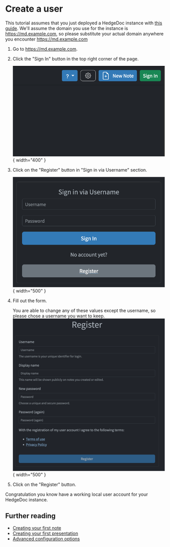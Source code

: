 # Create a user

This tutorial assumes that you just deployed a HedgeDoc instance with [this guide][setup].
We'll assume the domain you use for the instance is <https://md.example.com>, so please
substitute your actual domain anywhere you encounter <https://md.example.com>

1. Go to <https://md.example.com>.

2. Click the "Sign In" button in the top right corner of the page.

   ![Sign In button on the HedgeDoc start page][sign-in]{ width="400" }

3. Click on the "Register" button in "Sign in via Username" section.

   ![Register button in Sign in via Username section][register-button]{ width="500" }

4. Fill out the form.

   You are able to change any of these values except the username, so please chose a username
   you want to keep.
   ![Register form][register-form]{ width="500" }

5. Click on the "Register" button.

Congratulation you know have a working local user account for your HedgeDoc instance.

## Further reading

- [Creating your first note][tutorials/first-note]
- [Creating your first presentation][tutorials/first-presentation]
- [Advanced configuration options][config]

[setup]: ./setup.md

[sign-in]: ../images/tutorial/top-right.png
[register-button]: ../images/tutorial/user/register-button.png
[register-form]: ../images/tutorial/user/register-form.png

[tutorials/first-note]: first-note.md
[tutorials/first-presentation]: first-presentation.md
[config]: ../references/config/index.md
